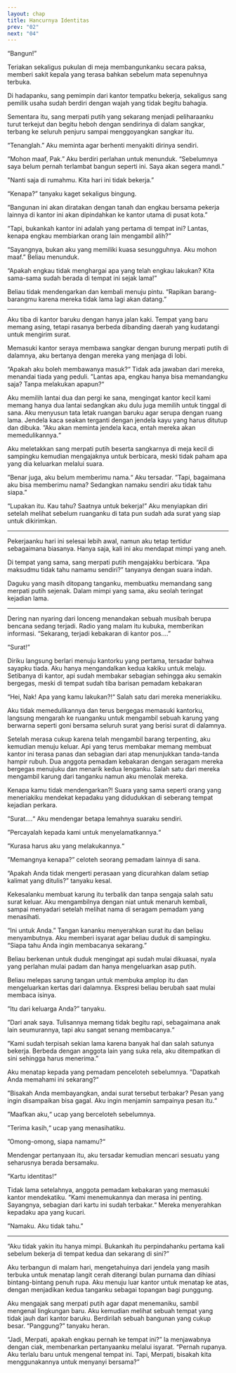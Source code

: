 ```yaml
---
layout: chap
title: Hancurnya Identitas
prev: "02"
next: "04"
---
```

“Bangun!” 

Teriakan sekaligus pukulan di meja membangunkanku secara paksa, memberi sakit kepala yang terasa bahkan sebelum mata sepenuhnya terbuka.

Di hadapanku, sang pemimpin dari kantor tempatku bekerja, sekaligus sang pemilik usaha sudah berdiri dengan wajah yang tidak begitu bahagia.

Sementara itu, sang merpati putih yang sekarang menjadi peliharaanku turut terkejut dan begitu heboh dengan sendirinya di dalam sangkar, terbang ke seluruh penjuru sampai menggoyangkan sangkar itu.

“Tenanglah.” Aku meminta agar berhenti menyakiti dirinya sendiri.

“Mohon maaf, Pak.” Aku berdiri perlahan untuk menunduk. “Sebelumnya saya belum pernah terlambat bangun seperti ini. Saya akan segera mandi.”

"Nanti saja di rumahmu. Kita hari ini tidak bekerja.”

“Kenapa?” tanyaku kaget sekaligus bingung.

“Bangunan ini akan diratakan dengan tanah dan engkau bersama pekerja lainnya di kantor ini akan dipindahkan ke kantor utama di pusat kota.”

“Tapi, bukankah kantor ini adalah yang pertama di tempat ini? Lantas, kenapa engkau membiarkan orang lain mengambil alih?”

“Sayangnya, bukan aku yang memiliki kuasa sesungguhnya. Aku mohon maaf.” Beliau menunduk.

“Apakah engkau tidak menghargai apa yang telah engkau lakukan? Kita sama-sama sudah berada di tempat ini sejak lama!”

Beliau tidak mendengarkan dan kembali menuju pintu. “Rapikan barang-barangmu karena mereka tidak lama lagi akan datang.”

***

Aku tiba di kantor baruku dengan hanya jalan kaki. Tempat yang baru memang asing, tetapi rasanya berbeda dibanding daerah yang kudatangi untuk mengirim surat.

Memasuki kantor seraya membawa sangkar dengan burung merpati putih di dalamnya, aku bertanya dengan mereka yang menjaga di lobi.

“Apakah aku boleh membawanya masuk?“ Tidak ada jawaban dari mereka, menandai tiada yang peduli. ”Lantas apa, engkau hanya bisa memandangku saja? Tanpa melakukan apapun?“

Aku memilih lantai dua dan pergi ke sana, mengingat kantor kecil kami memang hanya dua lantai sedangkan aku dulu juga memilih untuk tinggal di sana. Aku menyusun tata letak ruangan baruku agar serupa dengan ruang lama. Jendela kaca seakan terganti dengan jendela kayu yang harus ditutup dan dibuka. ”Aku akan meminta jendela kaca, entah mereka akan memedulikannya.“

Aku meletakkan sang merpati putih beserta sangkarnya di meja kecil di sampingku kemudian mengajaknya untuk berbicara, meski tidak paham apa yang dia keluarkan melalui suara.

”Benar juga, aku belum memberimu nama.“ Aku tersadar. ”Tapi, bagaimana aku bisa memberimu nama? Sedangkan namaku sendiri aku tidak tahu siapa.”

“Lupakan itu. Kau tahu? Saatnya untuk bekerja!” Aku menyiapkan diri setelah melihat sebelum ruanganku di tata pun sudah ada surat yang siap untuk dikirimkan.

***

Pekerjaanku hari ini selesai lebih awal, namun aku tetap tertidur sebagaimana biasanya. Hanya saja, kali ini aku mendapat mimpi yang aneh.

Di tempat yang sama, sang merpati putih mengajakku berbicara. “Apa maksudmu tidak tahu namamu sendiri?” tanyanya dengan suara indah.

Daguku yang masih ditopang tanganku, membuatku memandang sang merpati putih sejenak. Dalam mimpi yang sama, aku seolah teringat kejadian lama.

***

Dering nan nyaring dari lonceng menandakan sebuah musibah berupa bencana sedang terjadi. Radio yang malam itu kubuka, memberikan informasi. “Sekarang, terjadi kebakaran di kantor pos....”

“Surat!” 

Diriku langsung berlari menuju kantorku yang pertama, tersadar bahwa sayapku tiada. Aku hanya mengandalkan kedua kakiku untuk melaju. Setibanya di kantor, api sudah membakar sebagian sehingga aku semakin bergegas, meski di tempat sudah tiba barisan pemadam kebakaran

“Hei, Nak! Apa yang kamu lakukan?!“ Salah satu dari mereka meneriakiku.

Aku tidak memedulikannya dan terus bergegas memasuki kantorku, langsung mengarah ke ruanganku untuk mengambil sebuah karung yang berwarna seperti goni bersama seluruh surat yang berisi surat di dalamnya.

Setelah merasa cukup karena telah mengambil barang terpenting, aku kemudian menuju keluar. Api yang terus membakar memang membuat kantor ini terasa panas dan sebagian dari atap menunjukkan tanda-tanda hampir rubuh. Dua anggota pemadam kebakaran dengan seragam mereka bergegas menujuku dan menarik kedua lenganku. Salah satu dari mereka mengambil karung dari tanganku namun aku menolak mereka.

Kenapa kamu tidak mendengarkan?! Suara yang sama seperti orang yang meneriakiku mendekat kepadaku yang didudukkan di seberang tempat kejadian perkara.

“Surat....“ Aku mendengar betapa lemahnya suaraku sendiri.

”Percayalah kepada kami untuk menyelamatkannya.“

”Kurasa harus aku yang melakukannya.“

”Memangnya kenapa?” celoteh seorang pemadam lainnya di sana.

“Apakah Anda tidak mengerti perasaan yang dicurahkan dalam setiap kalimat yang ditulis?” tanyaku kesal.

Kekesalanku membuat karung itu terbalik dan tanpa sengaja salah satu surat keluar. Aku mengambilnya dengan niat untuk menaruh kembali, sampai menyadari setelah melihat nama di seragam pemadam yang menasihati.

“Ini untuk Anda.” Tangan kananku menyerahkan surat itu dan beliau menyambutnya. Aku memberi isyarat agar beliau duduk di sampingku. “Siapa tahu Anda ingin membacanya sekarang.”

Beliau berkenan untuk duduk mengingat api sudah mulai dikuasai, nyala yang perlahan mulai padam dan hanya mengeluarkan asap putih.

Beliau melepas sarung tangan untuk membuka amplop itu dan mengeluarkan kertas dari dalamnya. Ekspresi beliau berubah saat mulai membaca isinya.

“Itu dari keluarga Anda?” tanyaku.

”Dari anak saya. Tulisannya memang tidak begitu rapi, sebagaimana anak lain seumurannya, tapi aku sangat senang membacanya.“

”Kami sudah terpisah sekian lama karena banyak hal dan salah satunya bekerja. Berbeda dengan anggota lain yang suka rela, aku ditempatkan di sini sehingga harus menerima.”

Aku menatap kepada yang pemadam penceloteh sebelumnya. ”Dapatkah Anda memahami ini sekarang?“

”Bisakah Anda membayangkan, andai surat tersebut terbakar? Pesan yang ingin disampaikan bisa gagal. Aku ingin menjamin sampainya pesan itu.“

”Maafkan aku,“ ucap yang berceloteh sebelumnya.

”Terima kasih,“ ucap yang menasihatiku.

”Omong-omong, siapa namamu?“

Mendengar pertanyaan itu, aku tersadar kemudian mencari sesuatu yang seharusnya berada bersamaku.

”Kartu identitas!“

Tidak lama setelahnya, anggota pemadam kebakaran yang memasuki kantor mendekatiku. ”Kami menemukannya dan merasa ini penting. Sayangnya, sebagian dari kartu ini sudah terbakar.“ Mereka menyerahkan kepadaku apa yang kucari.

”Namaku. Aku tidak tahu.”

***

“Aku tidak yakin itu hanya mimpi. Bukankah itu perpindahanku pertama kali sebelum bekerja di tempat kedua dan sekarang di sini?”

Aku terbangun di malam hari, mengetahuinya dari jendela yang masih terbuka untuk menatap langit cerah diterangi bulan purnama dan dihiasi bintang-bintang penuh rupa. Aku menuju luar kantor untuk menatap ke atas, dengan menjadikan kedua tanganku sebagai topangan bagi punggung.

Aku mengajak sang merpati putih agar dapat menemaniku, sambil mengenal lingkungan baru. Aku kemudian melihat sebuah tempat yang tidak jauh dari kantor baruku. Berdirilah sebuah bangunan yang cukup besar. “Panggung?” tanyaku heran.

“Jadi, Merpati, apakah engkau pernah ke tempat ini?” Ia menjawabnya dengan ciak, membenarkan pertanyaanku melalui isyarat. “Pernah rupanya. Aku terlalu baru untuk mengenal tempat ini. Tapi, Merpati, bisakah kita menggunakannya untuk menyanyi bersama?”
